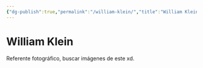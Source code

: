```yaml
---
{"dg-publish":true,"permalink":"/william-klein/","title":"William Klein","tags":["Referencia,"],"created":"2023-05-08T15:30:55.427-05:00","updated":"2023-05-08T15:31:35.753-05:00"}
---
```



# William Klein

Referente fotográfico, buscar imágenes de este xd.
